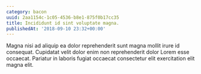```yaml
---
category: bacon
uuid: 2aa1154c-1c05-4536-b8e1-875f0b17cc35
title: Incididunt id sint voluptate magna.
publishedAt: '2018-09-10 23:32+00:00'
---
```


Magna nisi ad aliquip ea dolor reprehenderit sunt magna mollit irure id consequat. Cupidatat velit dolor enim non reprehenderit dolor Lorem esse occaecat. Pariatur in laboris fugiat occaecat consectetur elit exercitation elit magna elit.